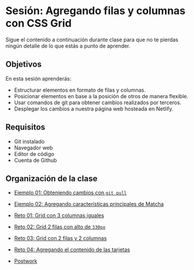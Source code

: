 # Sesión: Agregando filas y columnas con CSS Grid

Sigue el contenido a continuación durante clase para que no te pierdas ningún
detalle de lo que estás a punto de aprender.

## Objetivos

En esta sesión aprenderás:

- Estructurar elementos en formato de filas y columnas.
- Posicionar elementos en base a la posición de otros de manera flexible.
- Usar comandos de git para obtener cambios realizados por terceros.
- Desplegar los cambios a nuestra página web hosteada en Netlify.

## Requisitos

- Git  instalado
- Navegador web
- Editor de código 
- Cuenta de Github

## Organización de la clase

- [Ejemplo 01: Obteniendo cambios con `git pull`](https://github.com/beduExpert/A1-Frontend-Fundamentals-2020/tree/master/sesion-04/Ejemplo-01)

- [Ejemplo  02: Agregando características principales de Matcha](https://github.com/beduExpert/A1-Frontend-Fundamentals-2020/tree/master/sesion-04/Ejemplo-02)

- [Reto  01: Grid con 3 columnas iguales](https://github.com/beduExpert/A1-Frontend-Fundamentals-2020/tree/master/sesion-04/reto-01)

- [Reto  02: Grid 2 filas con alto de `330px`](https://github.com/beduExpert/A1-Frontend-Fundamentals-2020/tree/master/sesion-04/reto-02)

- [Reto  03: Grid con 2 filas y 2 columnas](https://github.com/beduExpert/A1-Frontend-Fundamentals-2020/tree/master/sesion-04/reto-03)

- [Reto  04: Agregando el contenido de las tarjetas](https://github.com/beduExpert/A1-Frontend-Fundamentals-2020/tree/master/sesion-04/reto-04)

- [Postwork](https://github.com/beduExpert/A1-Frontend-Fundamentals-2020/tree/master/sesion-04/postwork)


